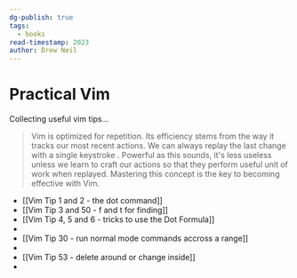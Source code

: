 ```yaml
---
dg-publish: true
tags:
  - books
read-timestamp: 2023
author: Drew Neil
---
```


# Practical Vim

Collecting useful vim tips...

> Vim is optimized for repetition. Its efficiency stems from the way it tracks our most recent actions. We can always replay the last change with a single keystroke . Powerful as this sounds, it's less useless unless we learn to craft our actions so that they perform useful unit of work when replayed. Mastering this concept is the key to becoming effective with Vim.

- [[Vim Tip 1 and 2 - the dot command]]
- [[Vim Tip 3 and 50 - f and t for finding]]
- [[Vim Tip 4, 5 and 6 - tricks to use the Dot Formula]]
- 
- [[Vim Tip 30 - run normal mode commands accross a range]]
- 
- [[Vim Tip 53 - delete around or change inside]]
- 